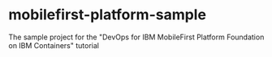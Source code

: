 # mobilefirst-platform-sample
The sample project for the "DevOps for IBM MobileFirst Platform Foundation on IBM Containers" tutorial
